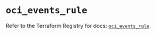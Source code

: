 # `oci_events_rule`

Refer to the Terraform Registry for docs: [`oci_events_rule`](https://registry.terraform.io/providers/hashicorp/oci/7.19.0/docs/resources/events_rule).
